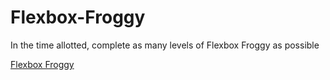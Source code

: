 # Flexbox-Froggy

In the time allotted, complete as many levels of Flexbox Froggy as possible

[Flexbox Froggy](https://flexboxfroggy.com/)